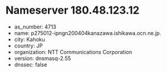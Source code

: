 # Nameserver 180.48.123.12

* as_number: 4713
* name: p275012-ipngn200404kanazawa.ishikawa.ocn.ne.jp.
* city: Kahoku
* country: JP
* organization: NTT Communications Corporation
* version: dnsmasq-2.55
* dnssec: false
